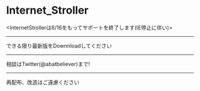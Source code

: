 # Internet_Stroller
<InternetStrollerは6/16をもってサポートを終了します(IE停止に伴い)>
**************************************
できる限り最新版をDownnloadしてください
**************************************
相談はTwitter(@abatbeliever)まで!
**************************************
再配布、改造はご遠慮ください
